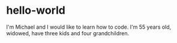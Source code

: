 # hello-world
I'm Michael and I would like to learn how to code.
I'm 55 years old, widowed, have three kids and four grandchildren.

